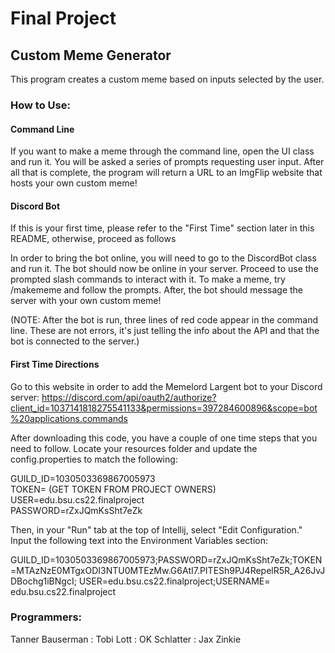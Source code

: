 # Final Project

## Custom Meme Generator

This program creates a custom meme based on inputs selected by the user.

### How to Use:
#### Command Line
If you want to make a meme through the command line, open the UI class and run it. You will be asked a 
series of prompts requesting user input. After all that is complete, the program will return a URL to an ImgFlip 
website that hosts your own custom meme!

#### Discord Bot
If this is your first time, please refer to the "First Time" section later in this README, otherwise, proceed as follows

In order to bring the bot online, you will need to go to the DiscordBot class and run it. The bot should now be
online in your server. Proceed to use the prompted slash commands to interact with it. To make a meme,
try /makememe and follow the prompts. After, the bot should message the server with your own custom meme!

(NOTE: After the bot is run, three lines of red code appear in the command line. These
are not errors, it's just telling the info about the API and that the bot is connected to the server.)

#### First Time Directions
Go to this website in order to add the Memelord Largent bot to your Discord server:
https://discord.com/api/oauth2/authorize?client_id=1037141818275541133&permissions=397284600896&scope=bot%20applications.commands

After downloading this code, you have a couple of one time steps that you need to follow.
Locate your resources folder and update the config.properties to match the following:

GUILD_ID=1030503369867005973 \
TOKEN= (GET TOKEN FROM PROJECT OWNERS) \
USER=edu.bsu.cs22.finalproject \
PASSWORD=rZxJQmKsSht7eZk

Then, in your "Run" tab at the top of Intellij, select "Edit Configuration." Input the following text into the Environment Variables section:

GUILD_ID=1030503369867005973;PASSWORD=rZxJQmKsSht7eZk;TOKEN=MTAzNzE0MTgxODI3NTU0MTEzMw.G6AtI7.PITESh9PJ4RepelR5R_A26JvJDBochg1iBNgcI;
USER=edu.bsu.cs22.finalproject;USERNAME= edu.bsu.cs22.finalproject


### Programmers:

Tanner Bauserman : Tobi Lott : OK Schlatter : Jax Zinkie